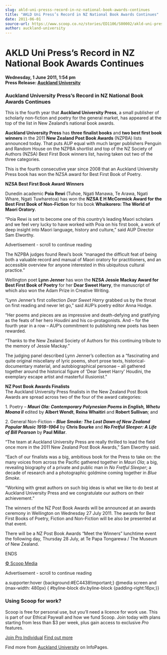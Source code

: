 ```yaml
---
slug: akld-uni-presss-record-in-nz-national-book-awards-continues
title: "AKLD Uni Press’s Record in NZ National Book Awards Continues"
date: 2011-06-01
source-url: https://www.scoop.co.nz/stories/ED1106/S00002/akld-uni-presss-record-in-nz-national-book-awards-continues.htm
author: auckland-university
---
```

AKLD Uni Press’s Record in NZ National Book Awards Continues
============================================================

**Wednesday, 1 June 2011, 1:54 pm**  
**Press Release: [Auckland University](https://info.scoop.co.nz/Auckland_University)**

### **Auckland University Press’s Record in NZ National Book Awards Continues**

This is the fourth year that **Auckland University Press**, a small publisher of scholarly non-fiction and poetry for the general market, has appeared at the top of the list in New Zealand’s national book awards.

**Auckland University Press** has **three finalist books** and **two best first book winners** in the 2011 **New Zealand Post Book Awards** (NZPBA) lists announced today. That puts AUP equal with much larger publishers Penguin and Random House on the NZPBA shortlist and top of the NZ Society of Authors (NZSA) Best First Book winners list, having taken out two of the three categories.

This is the fourth consecutive year since 2008 that an Auckland University Press book has won the NZSA award for Best First Book of Poetry.

**NZSA Best First Book Award Winners**  
  
Dunedin academic **Poia Rewi** (Tuhoe, Ngati Manawa, Te Arawa, Ngati Whare, Ngati Tuwharetoa) has won the **NZSA E H McCormick Award for the Best First Book of Non-Fiction** for his book **Whaikorero: The World of Maori Oratory**.

“Poia Rewi is set to become one of this country’s leading Maori scholars and we feel very lucky to have worked with Poia on his first book, a work of deep insight into Maori language, history and culture,” said AUP Director Sam Elworthy.

Advertisement - scroll to continue reading





The NZPBA judges found Rewi’s book “managed the difficult feat of being both a valuable record and manual of Maori oratory for practitioners, and an accessible overview for anyone interested in this ubiquitous cultural practice.”

Wellington poet **Lynn Jenner** has won the **NZSA Jessie Mackay Award for Best First Book of Poetry** for her **Dear Sweet Harry**, the manuscript of which also won the Adam Prize in Creative Writing.

“Lynn Jenner’s first collection _Dear Sweet Harry_ grabbed us by the throat on first reading and never let go,” said AUP’s poetry editor Anna Hodge.

“Her poems and pieces are as impressive and death-defying and gratifying as the feats of her hero Houdini and his co-protagonists. And – for the fourth year in a row – AUP’s commitment to publishing new poets has been rewarded.

“Thanks to the New Zealand Society of Authors for this continuing tribute to the memory of Jessie Mackay.”

The judging panel described Lynn Jenner’s collection as a “fascinating and quite original miscellany of lyric poems, short prose texts, historical-documentary material, and autobiographical personae – all gathered together around the historical figure of 'Dear Sweet Harry' Houdini, the exemplary escape artist and masterful illusionist.”

**NZ Post Book Awards Finalists**  
The Auckland University Press finalists in the New Zealand Post Book Awards are spread across two of the four of the award categories:

1\. Poetry – _**Mauri Ola: Contemporary Polynesian Poems in English, Whetu Moana II**_ edited by **Albert Wendt**, **Reina Whaitiri** and **Robert Sullivan**; and

2\. General Non-Fiction – _**Blue Smoke: The Lost Dawn of New Zealand Popular Music 1918–1964**_ by **Chris Bourke** and _**No Fretful Sleeper: A Life of Bill Pearson**_ by **Paul Millar**.

“The team at Auckland University Press are really thrilled to lead the field once more in the 2011 New Zealand Post Book Awards,” Sam Elworthy said.

“Each of our finalists was a big, ambitious book for the Press to take on: the many voices from across the Pacific gathered together in _Mauri Ola_; a big, revealing biography of a private and public man in _No Fretful Sleeper_; a decade of research and a photographic goldmine coming together in _Blue Smoke_.

“Working with great authors on such big ideas is what we like to do best at Auckland University Press and we congratulate our authors on their achievement.”

The winners of the NZ Post Book Awards will be announced at an awards ceremony in Wellington on Wednesday 27 July 2011. The awards for Best First Books of Poetry, Fiction and Non-Fiction will be also be presented at that event.

There will be a NZ Post Book Awards “Meet the Winners” lunchtime event the following day, Thursday 28 July, at Te Papa Tongarewa / The Museum of New Zealand.

ENDS

[© Scoop Media](http://www.scoop.co.nz/about/terms.html)  

Advertisement - scroll to continue reading



a.supporter:hover {background:#EC4438!important;} @media screen and (max-width: 480px) { #byline-block div.byline-block {padding-right:16px;}}

### Using Scoop for work?

Scoop is free for personal use, but you’ll need a licence for work use. This is part of our Ethical Paywall and how we fund Scoop. Join today with plans starting from less than $3 per week, plus gain access to exclusive _Pro_ features.  
  
[Join Pro Individual](https://pro.scoop.co.nz/Individual/?from=ProIn24) [Find out more](https://pro.scoop.co.nz/using-scoop-for-work/?from=ProIn24)

Find more from [Auckland University](https://info.scoop.co.nz/Auckland_University) on InfoPages.
